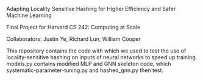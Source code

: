 Adapting Locality Sensitive Hashing for Higher Efficiency and Safer Machine Learning

Final Project for Harvard CS 242: Computing at Scale

Collaborators: Justin Ye, Richard Lun, William Cooper


This repository contains the code with which we used to test the use of locality-sensitive hashing on
inputs of neural networks to speed up training. models.py contains modified MLP and GNN skeleton code,
which systematic-parameter-tuning.py and hashed_gnn.py then test. 
